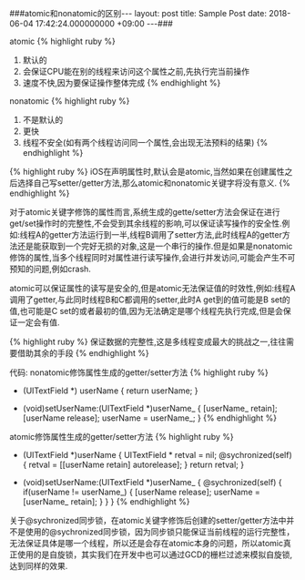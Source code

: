 ###atomic和nonatomic的区别---
layout: post
title: Sample Post
date: 2018-06-04 17:42:24.000000000 +09:00
---###

atomic
{% highlight ruby %}
 1. 默认的
 2. 会保证CPU能在别的线程来访问这个属性之前,先执行完当前操作
 3. 速度不快,因为要保证操作整体完成
{% endhighlight %}

nonatomic
{% highlight ruby %}
 1. 不是默认的
 2. 更快
 3. 线程不安全(如有两个线程访问同一个属性,会出现无法预料的结果)
{% endhighlight %}

{% highlight ruby %}
iOS在声明属性时,默认会是atomic,当然如果在创建属性之后选择自己写setter/getter方法,那么atomic和nonatomic关键字将没有意义.
{% endhighlight %}

对于atomic关键字修饰的属性而言,系统生成的gette/setter方法会保证在进行get/set操作时的完整性,不会受到其余线程的影响,可以保证读写操作的安全性.例如:线程A的getter方法运行到一半,线程B调用了setter方法,此时线程A的getter方法还是能获取到一个完好无损的对象,这是一个串行的操作.但是如果是nonatomic修饰的属性,当多个线程同时对属性进行读写操作,会进行并发访问,可能会产生不可预知的问题,例如crash.

atomic可以保证属性的读写是安全的,但是atomic无法保证值的时效性,例如:线程A调用了getter,与此同时线程B和C都调用的setter,此时A get到的值可能是B  set的值,也可能是C set的或者最初的值,因为无法确定是哪个线程先执行完成,但是会保证一定会有值.


{% highlight ruby %}
保证数据的完整性,这是多线程变成最大的挑战之一,往往需要借助其余的手段
{% endhighlight %}

代码:
nonatomic修饰属性生成的getter/setter方法
{% highlight ruby %}
- (UITextField *) userName {
	return userName;
}

- (void)setUserName:(UITextField *)userName_ {
	[userName_ retain];
	[userName release];
	userName = userName_;
}
{% endhighlight %}

atomic修饰属性生成的getter/setter方法
{% highlight ruby %}
- (UITextField *)userName {
	UITextField * retval = nil;
	@sychronized(self) {
		retval = [[userName retain] autorelease];
	}
	return retval;
}

- (void)setUserName:(UITextField *)userName_ {
	@sychronized(self) {
		if(userName != userName_) {
			[userName release];
			userName = [userName_ retain];
		}
	}
}
{% endhighlight %}

关于@sychronized同步锁，在atomic关键字修饰后创建的setter/getter方法中并不是使用的@sychronized同步锁，因为同步锁只能保证当前线程的运行完整性，无法保证具体是哪一个线程，所以还是会存在atomic本身的问题，所以atomic真正使用的是自旋锁，其实我们在开发中也可以通过GCD的栅栏过滤来模拟自旋锁,达到同样的效果.
